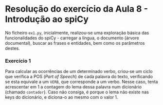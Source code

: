 # Resolução do exercício da Aula 8 - Introdução ao spiCy

No ficheiro `ex1.py`, inicialmente, realizou-se uma exploração básica das funcionalidades do spiCy - carregar a língua, o documento (árvore documental), buscar as frases e entidades, bem como os parâmetros destes.

### Exercício 1

Para calcular as ocorrências de um determinado verbo, criou-se um ciclo que verifica a POS (*Part of Speech*) de cada palavra do texto, verificando se esta equivale a um `VERB`, que corresponde a um verbo. Nesse caso, tenta acrescentar em 1 a contagem do lema dessa palavra num dicionário (chamado `contador`). Caso não consiga, é porque o lema não existe nas keys do dicionário, e diciona-o ao mesmo com o valor 1.